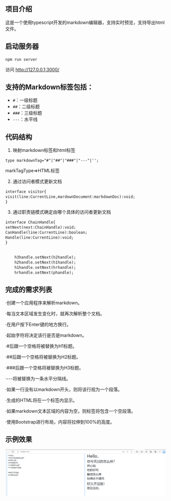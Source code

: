 ## 项目介绍
这是一个使用typescript开发的markdown编辑器，支持实时预览，支持导出html文件。

## 启动服务器
`npm run server`

访问 http://127.0.0.1:3000/

## 支持的Markdown标签包括：

- `#`：一级标题
- `##`：二级标题
- `###`：三级标题
- `---`：水平线

## 代码结构
1. 映射markdown标签和html标签

```
type markdownTag="#"|"##"|"###"|"---"|'';
```

markTagType=>HTML标签

2. 通过访问者模式更新文档

```
interface visitor{
visit(line:CurrentLine,mardownDocument:markdownDoc):void;
}
```

3. 通过职责链模式确定由哪个具体的访问者更新文档

```
interface ChainHandle{
setNext(next:ChainHandle):void;
CanHandle(line:CurrentLine):boolean;
Handle(line:CurrentLine):void;
}
```
```

    h3handle.setNext(h2handle);
    h2handle.setNext(h1handle);
    h1handle.setNext(hrhandle);
    hrhandle.setNext(phandle);

```
## 完成的需求列表

·创建一个应用程序来解析markdown。

·每当文本区域发生变化时，就再次解析整个文档。

·在用户按下Enter键的地方换行。

·起始字符将决定该行是否是markdown。

·#后跟一个空格将被替换为H1标题。

·##后跟一个空格将被替换为H2标题。

·###后跟一个空格将被替换为H3标题。

·---将被替换为一条水平分隔线。

·如果一行没有以markdown开头，则将该行视为一个段落。

·生成的HTML将在一个标签内显示。

·如果markdown文本区域的内容为空，则标签将包含一个空段落。

·使用Bootstrap进行布局，内容将拉伸到100%的高度。

## 示例效果
![图片描述](https://github.com/caisisi123/readme/raw/master/dist/img.png)

